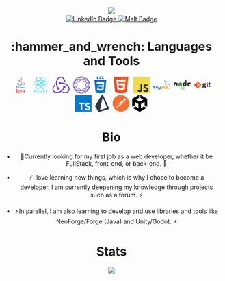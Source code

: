 <div id="header" align="center">
  <img src="https://media.giphy.com/media/UYsiUluXSlMXHerGqQ/giphy.gif" width="250"/>
  <div id="badges">
    <a href="your-linkedin-URL">
      <img src="https://img.shields.io/badge/LinkedIn-blue?style=for-the-badge&logo=linkedin&logoColor=white" alt="LinkedIn Badge"/>
    </a>
    <a href="https://www.malt.fr/profile/bastienbourgine">
      <img src="https://img.shields.io/badge/Malt-red?style=for-the-badge&logo=malt&logoColor=white" alt="Malt Badge"/>
    </a>
  </div>
</div>

<div id="techno" align="center" >

  <h1> :hammer_and_wrench: Languages and Tools</h1>
  
  <div>
  <img src="https://github.com/devicons/devicon/blob/master/icons/java/java-original-wordmark.svg" title="Java" alt="Java" width="40" height="40"/>&nbsp;
  <img src="https://github.com/devicons/devicon/blob/master/icons/react/react-original-wordmark.svg" title="React" alt="React" width="40" height="40"/>&nbsp;
  <img src="https://github.com/devicons/devicon/blob/master/icons/redux/redux-original.svg" title="Redux" alt="Redux " width="40" height="40"/>&nbsp;
  <img src="https://github.com/devicons/devicon/blob/master/icons/reactnavigation/reactnavigation-original.svg" title="reactnav" **alt="reactnav" width="40" height="40"/>
  <img src="https://github.com/devicons/devicon/blob/master/icons/css3/css3-plain-wordmark.svg"  title="CSS3" alt="CSS" width="40" height="40"/>&nbsp;
  <img src="https://github.com/devicons/devicon/blob/master/icons/html5/html5-original.svg" title="HTML5" alt="HTML" width="40" height="40"/>&nbsp;
  <img src="https://github.com/devicons/devicon/blob/master/icons/javascript/javascript-original.svg" title="JavaScript" alt="JavaScript" width="40" height="40"/>&nbsp;
  <img src="https://github.com/devicons/devicon/blob/master/icons/mysql/mysql-original-wordmark.svg" title="MySQL"  alt="MySQL" width="40" height="40"/>&nbsp;
  <img src="https://github.com/devicons/devicon/blob/master/icons/nodejs/nodejs-original-wordmark.svg" title="NodeJS" alt="NodeJS" width="40" height="40"/>&nbsp;
  <img src="https://github.com/devicons/devicon/blob/master/icons/git/git-original-wordmark.svg" title="Git" **alt="Git" width="40" height="40"/>
  <img src="https://github.com/devicons/devicon/blob/master/icons/typescript/typescript-original.svg" title="TS" **alt="TS" width="40" height="40"/>
  <img src="https://github.com/devicons/devicon/blob/master/icons/prisma/prisma-original.svg" title="Prisma" **alt="prisma" width="40" height="40"/>
  <img src="https://github.com/devicons/devicon/blob/master/icons/postman/postman-plain.svg" title="Postman" **alt="postman" width="40" height="40"/>
  <img src="https://github.com/devicons/devicon/blob/master/icons/unity/unity-plain.svg" title="Unity" **alt="unity" width="40" height="40"/>
  
</div>
  
</div>



<div id="bio" align="center">

  <h1>Bio</h1>
  
- :telescope:Currently looking for my first job as a web developer, whether it be FullStack, front-end, or back-end. :telescope:

- :zap:I love learning new things, which is why I chose to become a developer. I am currently deepening my knowledge through projects such as a forum. :zap:
  
- :zap:In parallel, I am also learning to develop and use libraries and tools like NeoForge/Forge (Java) and Unity/Godot. :zap:

</div>

<div id="bio" align="center">
  <h1>Stats</h1>
    <a href="https://git.io/streak-stats"><img src="https://github-readme-streak-stats.herokuapp.com?user=Saaoz&theme=dark&mode=weekly"/></a>
</div>

